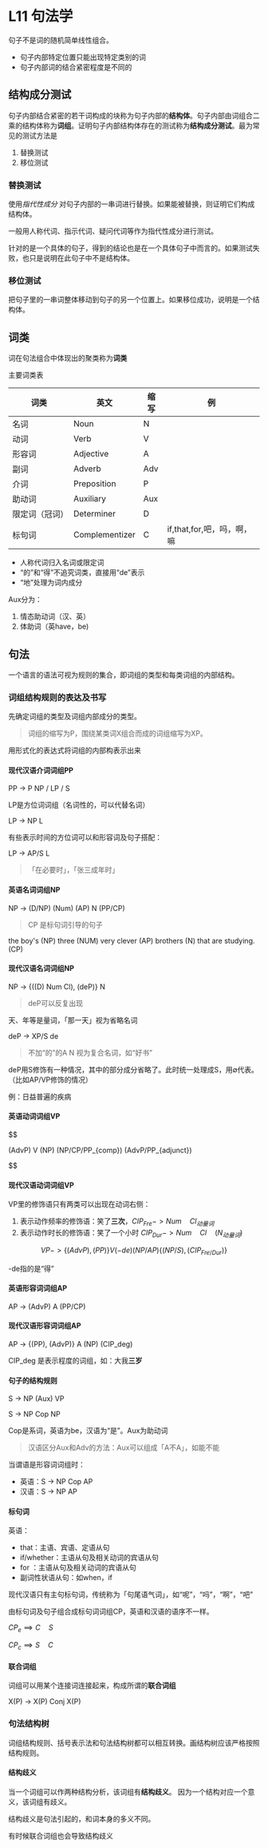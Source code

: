 # L11 句法学

句子不是词的随机简单线性组合。

- 句子内部特定位置只能出现特定类别的词
- 句子内部词的结合紧密程度是不同的

## 结构成分测试

句子内部结合紧密的若干词构成的块称为句子内部的**结构体**。句子内部由词组合二乘的结构体称为**词组**。证明句子内部结构体存在的测试称为**结构成分测试**。最为常见的测试方法是

1. 替换测试
2. 移位测试

### 替换测试

使用*指代性成分* 对句子内部的一串词进行替换。如果能被替换，则证明它们构成结构体。

一般用人称代词、指示代词、疑问代词等作为指代性成分进行测试。

针对的是一个具体的句子，得到的结论也是在一个具体句子中而言的。如果测试失败，也只是说明在此句子中不是结构体。

### 移位测试

把句子里的一串词整体移动到句子的另一个位置上。如果移位成功，说明是一个结构体。

## 词类

词在句法组合中体现出的聚类称为**词类**

主要词类表

|           词类           |           英文            | 缩写 |                     例                     |
| ---------------------- | ----------------------- | ------ | ----------------------------------- |
| 名词                     | Noun                     | N     |                                              |
| 动词                     | Verb                      | V       |                                              |
| 形容词                 | Adjective              | A      |                                              |
| 副词                     | Adverb                  | Adv  |                                              |
| 介词                     | Preposition          | P       |                                              |
| 助动词                 | Auxiliary               | Aux  |                                              |
| 限定词（冠词） | Determiner          | D     |                                              |
| 标句词                 | Complementizer | C     | if,that,for,吧，吗，啊，嘛 |

- 人称代词归入名词或限定词
- “的”和“得”不追究词类，直接用“de”表示
- “地”处理为词内成分

Aux分为：
1. 情态助动词（汉、英）
2. 体助词（英have，be)

## 句法

一个语言的语法可视为规则的集合，即词组的类型和每类词组的内部结构。

### 词组结构规则的表达及书写

先确定词组的类型及词组内部成分的类型。

> 词组的缩写为P，围绕某类词X组合而成的词组缩写为XP。

用形式化的表达式将词组的内部构表示出来

#### 现代汉语介词词组PP

PP -> P NP / LP / S

LP是方位词词组（名词性的，可以代替名词）

LP -> NP L

有些表示时间的方位词可以和形容词及句子搭配：

LP -> AP/S L

>「在必要时」，「张三成年时」

#### 英语名词词组NP

NP -> (D/NP) (Num) (AP) N (PP/CP)

> CP 是标句词引导的句子

the boy's (NP) three (NUM) very clever (AP) brothers (N) that are studying. (CP)

#### 现代汉语名词词组NP

NP -> {((D) Num Cl), (deP)} N

> deP可以反复出现

天、年等是量词，「那一天」视为省略名词

deP -> XP/S de

> 不加“的”的A N 视为复合名词，如“好书”

deP用S修饰有一种情况，其中的部分成分省略了。此时统一处理成S，用$\emptyset$代表。（比如AP/VP修饰的情况）

例：日益普遍的疾病

#### 英语动词词组VP

$$

(AdvP) V (NP) (NP/CP/PP_{comp}) (AdvP/PP_{adjunct})

$$

#### 现代汉语动词词组VP

VP里的修饰语只有两类可以出现在动词右侧：

1. 表示动作频率的修饰语：笑了**三次**，$CIP_{Fre}->Num \quad Cl_{动量词}$
2. 表示动作时长的修饰语：笑了一个小时 $CIP_{Dur}->Num \quad Cl \quad (N_{动量词})$

$$
VP -> \{(AdvP), (PP)\} V(-de) (NP/AP) \{(NP/S), (CIP_{Fre/Dur})\}
$$

-de指的是“得”

#### 英语形容词词组AP

AP -> (AdvP) A (PP/CP)

#### 现代汉语形容词词组AP

AP -> {(PP), (AdvP)} A (NP) (CIP_deg)

CIP_deg 是表示程度的词组，如：大我**三岁**

#### 句子的结构规则

S -> NP (Aux) VP

S -> NP Cop NP

Cop是系词，英语为be，汉语为“是”。Aux为助动词

> 汉语区分Aux和Adv的方法：Aux可以组成「A不A」，如能不能

当谓语是形容词词组时：

- 英语：S -> NP Cop AP
- 汉语：S -> NP AP

#### 标句词

英语：

- that：主语、宾语、定语从句
- if/whether：主语从句及相关动词的宾语从句
- for ：主语从句及相关动词的宾语从句
- 副词性状语从句：如when，if

现代汉语只有主句标句词，传统称为「句尾语气词」，如“呢”，“吗”，“啊”，“吧”

由标句词及句子组合成标句词词组CP，英语和汉语的语序不一样。

$CP_e \implies C \quad S$

$CP_c \implies S \quad C$

#### 联合词组

词组可以用某个连接词连接起来，构成所谓的**联合词组**

X(P) -> X(P) Conj X(P)

### 句法结构树

词组结构规则、括号表示法和句法结构树都可以相互转换。画结构树应该严格按照结构规则。

#### 结构歧义

当一个词组可以作两种结构分析，该词组有**结构歧义**。 因为一个结构对应一个意义，该词组有歧义。

结构歧义是句法引起的，和词本身的多义不同。

有时候联合词组也会导致结构歧义